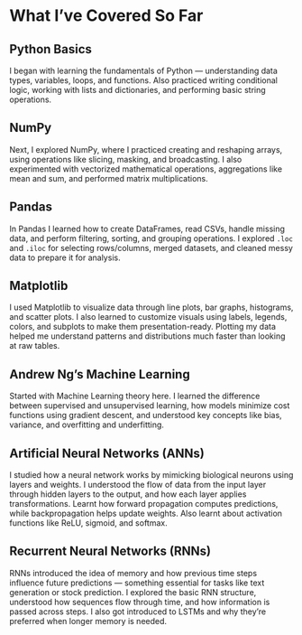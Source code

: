 # What I’ve Covered So Far

## Python Basics
I began with learning the fundamentals of Python — understanding data types, variables, loops, and functions. Also practiced writing conditional logic, working with lists and dictionaries, and performing basic string operations. 

## NumPy
Next, I explored NumPy, where I practiced creating and reshaping arrays, using operations like slicing, masking, and broadcasting. I also experimented with vectorized mathematical operations, aggregations like mean and sum, and performed matrix multiplications. 

## Pandas
In Pandas I learned how to create DataFrames, read CSVs, handle missing data, and perform filtering, sorting, and grouping operations. I explored `.loc` and `.iloc` for selecting rows/columns, merged datasets, and cleaned messy data to prepare it for analysis. 

## Matplotlib
I used Matplotlib to visualize data through line plots, bar graphs, histograms, and scatter plots. I also learned to customize visuals using labels, legends, colors, and subplots to make them presentation-ready. Plotting my data helped me understand patterns and distributions much faster than looking at raw tables. 

## Andrew Ng’s Machine Learning
Started with Machine Learning theory here. I learned the difference between supervised and unsupervised learning, how models minimize cost functions using gradient descent, and understood key concepts like bias, variance, and overfitting and underfitting.

## Artificial Neural Networks (ANNs)
I studied how a neural network works by mimicking biological neurons using layers and weights. I understood the flow of data from the input layer through hidden layers to the output, and how each layer applies transformations. Learnt how forward propagation computes predictions, while backpropagation helps update weights. Also learnt about activation functions like ReLU, sigmoid, and softmax.

## Recurrent Neural Networks (RNNs)
RNNs introduced the idea of memory and how previous time steps influence future predictions — something essential for tasks like text generation or stock prediction. I explored the basic RNN structure, understood how sequences flow through time, and how information is passed across steps. I also got introduced to LSTMs and why they’re preferred when longer memory is needed.
